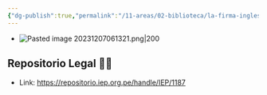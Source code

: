 ```yaml
---
{"dg-publish":true,"permalink":"/11-areas/02-biblioteca/la-firma-inglesa-gibbs-y-el-monopolio-del-guano-en-el-peru/","noteIcon":""}
---
```


- ![Pasted image 20231207061321.png|200](/img/user/10%20Entrada%20%F0%9F%9B%92/%F0%9F%92%BE%20Adjuntos/Pasted%20image%2020231207061321.png)
## Repositorio Legal 🤸‍♂️
- Link: https://repositorio.iep.org.pe/handle/IEP/1187
